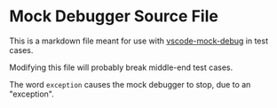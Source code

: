 # Mock Debugger Source File

This is a markdown file meant for use with [vscode-mock-debug](https://github.com/Microsoft/vscode-mock-debug)
in test cases.

Modifying this file will probably break middle-end test cases.

The word `exception` causes the mock debugger to stop, due to an "exception".
